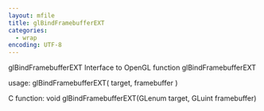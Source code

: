 ```yaml
---
layout: mfile
title: glBindFramebufferEXT
categories:
  - wrap
encoding: UTF-8
---
```


glBindFramebufferEXT  Interface to OpenGL function glBindFramebufferEXT

usage:  glBindFramebufferEXT( target, framebuffer )

C function:  void glBindFramebufferEXT(GLenum target, GLuint framebuffer)